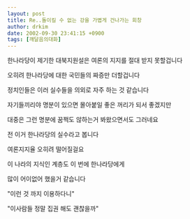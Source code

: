 ```yaml
---
layout: post
title: Re..돌이킬 수 없는 강을 가볍게 건나가는 회창
author: drkim
date: 2002-09-30 23:41:15 +0900
tags: [깨달음의대화]
---
```

한나라당이 제기한 대북지원설은 여론의 지지를 절대 받지 못할겁니다
  
오히려 한나라당에 대한 국민들의 짜증만 더할겁니다
  
정치인들은 이러 실수들을 의외로 자주 하는 것 같습니다
  
자기들끼리야 명분이 있으면 몰아붙일 좋은 꺼리가 되서 좋겠지만
  
대중은 그런 명분에 꿈쩍도 않하는거 봐왔으면서도 그러네요
  
전 이거 한나라당의 실수라고 봅니다
  
여론지지율 오히려 떨어질걸요
  

  
이 나라의 지식인 계층도 이 번에 한나라당에게
  
많이 어이없어 했을거 같습니다
  
"이런 것 까지 이용하다니"
  
"이사람들 정말 집권 해도 괜찮을까"